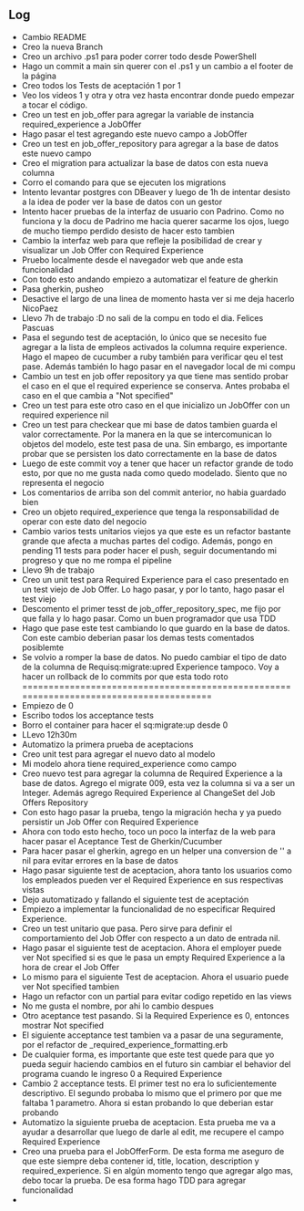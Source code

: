 ## Log

- Cambio README
- Creo la nueva Branch
- Creo un archivo .ps1 para poder correr todo desde PowerShell
- Hago un commit a main sin querer con el .ps1 y un cambio a el footer de la página
- Creo todos los Tests de aceptación 1 por 1
- Veo los videos 1 y otra y otra vez hasta encontrar donde puedo empezar a tocar el código.
- Creo un test en job_offer para agregar la variable de instancia required_experience a JobOffer
- Hago pasar el test agregando este nuevo campo a JobOffer
- Creo un test en job_offer_repository para agregar a la base de datos este nuevo campo
- Creo el migration para actualizar la base de datos con esta nueva columna
- Corro el comando para que se ejecuten los migrations
- Intento levantar postgres con DBeaver y luego de 1h de intentar desisto a la idea de poder ver la base de datos con un gestor
- Intento hacer pruebas de la interfaz de usuario con Padrino. Como no funciona y la docu de Padrino me hacia querer sacarme los ojos, luego de mucho tiempo perdido desisto de hacer esto tambien 
- Cambio la interfaz web para que refleje la posibilidad de crear y visualizar un Job Offer con Required Experience
- Pruebo localmente desde el navegador web que ande esta funcionalidad
- Con todo esto andando empiezo a automatizar el feature de gherkin
- Pasa gherkin, pusheo
- Desactive el largo de una linea de momento hasta ver si me deja hacerlo NicoPaez
- Llevo 7h de trabajo :D no sali de la compu en todo el dia. Felices Pascuas
- Pasa el segundo test de aceptación, lo único que se necesito fue agregar a la lista de empleos activados la columna require experience. Hago el mapeo de cucumber a ruby también para verificar qeu el test pase. Además también lo hago pasar en el navegador local de mi compu
- Cambio un test en job offer repository ya que tiene mas sentido probar el caso en el que el required experience se conserva. Antes probaba el caso en el que cambia a "Not specified"
- Creo un test para este otro caso en el que inicializo un JobOffer con un required experience nil
- Creo un test para checkear que mi base de datos tambien guarda el valor correctamente. Por la manera en la que se intercomunican lo objetos del modelo, este test pasa de una. Sin embargo, es importante probar que se persisten los dato correctamente en la base de datos
- Luego de este commit voy a tener que hacer un refactor grande de todo esto, por que no me gusta nada como quedo modelado. Siento que no representa el negocio
- Los comentarios de arriba son del commit anterior, no habia guardado bien
- Creo un objeto required_experience que tenga la responsabilidad de operar con este dato del negocio
- Cambio varios tests unitarios viejos ya que este es un refactor bastante grande que afecta a muchas partes del codigo. Además, pongo en pending 11 tests para poder hacer el push, seguir documentando mi progreso y que no me rompa el pipeline
- Llevo 9h de trabajo
- Creo un unit test para Required Experience para el caso presentado en un test viejo de Job Offer. Lo hago pasar, y por lo tanto, hago pasar el test viejo
- Descomento el primer tesst de job_offer_repository_spec, me fijo por que falla y lo hago pasar. Como un buen programador que usa TDD
- Hago que pase este test cambiando lo que guardo en la base de datos. Con este cambio deberian pasar los demas tests comentados posiblemte
- Se volvio a romper la base de datos. No puedo cambiar el tipo de dato de la columna de Requisq:migrate:upred Experience tampoco. Voy a hacer un rollback de lo commits por que esta todo roto 
=======================================================================================
- Empiezo de 0
- Escribo todos los acceptance tests
- Borro el container para hacer el sq:migrate:up desde 0
- LLevo 12h30m
- Automatizo la primera prueba de aceptacions
- Creo unit test para agregar el nuevo dato al modelo
- Mi modelo ahora tiene required_experience como campo
- Creo nuevo test para agregar la columna de Required Experience a la base de datos. Agrego el migrate 009, esta vez la columna si va a ser un Integer. Además agrego Required Experience al ChangeSet del Job Offers Repository
- Con esto hago pasar la prueba, tengo la migración hecha y ya puedo persistir un Job Offer con Required Experience
- Ahora con todo esto hecho, toco un poco la interfaz de la web para hacer pasar el Aceptance Test de Gherkin/Cucumber
- Para hacer pasar el gherkin, agrego en un helper una conversion de '' a nil para evitar errores en la base de datos
- Hago pasar siguiente test de aceptacion, ahora tanto los usuarios como los empleados pueden ver el Required Experience en sus respectivas vistas
- Dejo automatizado y fallando el siguiente test de aceptación
- Empiezo a implementar la funcionalidad de no especificar Required Experience.
- Creo un test unitario que pasa. Pero sirve para definir el comportamiento del Job Offer con respecto a un dato de entrada nil.
- Hago pasar el siguiente test de aceptacion. Ahora el employer puede ver Not specified si es que le pasa un empty Required Experience a la hora de crear el Job Offer
- Lo mismo para el siguiente Test de aceptacion. Ahora el usuario puede ver Not specified tambien
- Hago un refactor con un partial para evitar codigo repetido en las views
- No me gusta el nombre, por ahi lo cambio despues
- Otro aceptance test pasando. Si la Required Experience es 0, entonces mostrar Not specified
- El siguiente acceptance test tambien va a pasar de una seguramente, por el refactor de _required_experience_formatting.erb
- De cualquier forma, es importante que este test quede para que yo pueda seguir haciendo cambios en el futuro sin cambiar el behavior del programa cuando le ingreso 0 a Required Experience
- Cambio 2 acceptance tests. El primer test no era lo suficientemente descriptivo. El segundo probaba lo mismo que el primero por que me faltaba 1 parametro. Ahora si estan probando lo que deberian estar probando 
- Automatizo la siguiente prueba de aceptacion. Esta prueba me va a ayudar a desarrollar que luego de darle al edit, me recupere el campo Required Experience
- Creo una prueba para el JobOfferForm. De esta forma me aseguro de que este siempre deba contener id, title, location, description y required_experience. Si en algún momento tengo que agregar algo mas, debo tocar la prueba. De esa forma hago TDD para agregar funcionalidad
- 